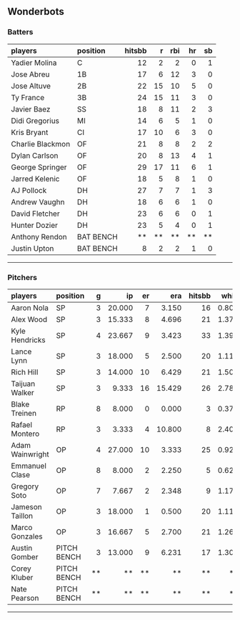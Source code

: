 ## Wonderbots

### Batters

 
|players          |position  | hitsbb|  r| rbi| hr| sb| 
|:----------------|:---------|------:|--:|---:|--:|--:| 
|Yadier Molina    |C         |     12|  2|   2|  0|  1| 
|Jose Abreu       |1B        |     17|  6|  12|  3|  0| 
|Jose Altuve      |2B        |     22| 15|  10|  5|  0| 
|Ty France        |3B        |     24| 15|  11|  3|  0| 
|Javier Baez      |SS        |     18|  8|  11|  2|  3| 
|Didi Gregorius   |MI        |     14|  6|   5|  1|  0| 
|Kris Bryant      |CI        |     17| 10|   6|  3|  0| 
|Charlie Blackmon |OF        |     21|  8|   8|  2|  2| 
|Dylan Carlson    |OF        |     20|  8|  13|  4|  1| 
|George Springer  |OF        |     29| 17|  11|  6|  1| 
|Jarred Kelenic   |OF        |     18|  5|   8|  1|  0| 
|AJ Pollock       |DH        |     27|  7|   7|  1|  3| 
|Andrew Vaughn    |DH        |     18|  6|   6|  1|  0| 
|David Fletcher   |DH        |     23|  6|   6|  0|  1| 
|Hunter Dozier    |DH        |     23|  5|   4|  0|  1| 
|Anthony Rendon   |BAT BENCH |     **| **|  **| **| **| 
|Justin Upton     |BAT BENCH |      8|  2|   2|  1|  0| 

* * *

### Pitchers

 
|players         |position    |  g|     ip| er|    era| hitsbb|  whip| so|  w| sv| 
|:---------------|:-----------|--:|------:|--:|------:|------:|-----:|--:|--:|--:| 
|Aaron Nola      |SP          |  3| 20.000|  7|  3.150|     16| 0.800| 19|  1|  0| 
|Alex Wood       |SP          |  3| 15.333|  8|  4.696|     21| 1.370| 18|  1|  0| 
|Kyle Hendricks  |SP          |  4| 23.667|  9|  3.423|     33| 1.394| 14|  2|  0| 
|Lance Lynn      |SP          |  3| 18.000|  5|  2.500|     20| 1.111| 17|  1|  0| 
|Rich Hill       |SP          |  3| 14.000| 10|  6.429|     21| 1.500|  9|  0|  0| 
|Taijuan Walker  |SP          |  3|  9.333| 16| 15.429|     26| 2.786|  8|  0|  0| 
|Blake Treinen   |RP          |  8|  8.000|  0|  0.000|      3| 0.375|  7|  0|  0| 
|Rafael Montero  |RP          |  3|  3.333|  4| 10.800|      8| 2.400|  3|  0|  0| 
|Adam Wainwright |OP          |  4| 27.000| 10|  3.333|     25| 0.926| 25|  2|  0| 
|Emmanuel Clase  |OP          |  8|  8.000|  2|  2.250|      5| 0.625|  6|  0|  3| 
|Gregory Soto    |OP          |  7|  7.667|  2|  2.348|      9| 1.174| 10|  0|  4| 
|Jameson Taillon |OP          |  3| 18.000|  1|  0.500|     20| 1.111| 12|  3|  0| 
|Marco Gonzales  |OP          |  3| 16.667|  5|  2.700|     21| 1.260| 11|  2|  0| 
|Austin Gomber   |PITCH BENCH |  3| 13.000|  9|  6.231|     17| 1.308| 13|  2|  0| 
|Corey Kluber    |PITCH BENCH | **|     **| **|     **|     **|    **| **| **| **| 
|Nate Pearson    |PITCH BENCH | **|     **| **|     **|     **|    **| **| **| **| 


* * *


